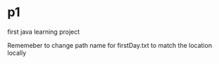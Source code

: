 # p1
first java learning project 

Rememeber to change path name for firstDay.txt to match the location locally
